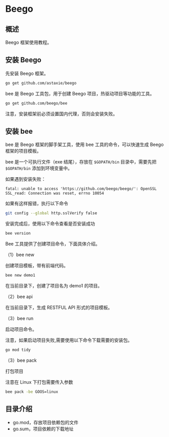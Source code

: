 # Beego

## 概述

Beego 框架使用教程。

## 安装 Beego

先安装 Beego 框架。

```bash
go get github.com/astaxie/beego
```

bee 是 Beego 工具包，用于创建 Beego 项目，热驱动项目等功能的工具。

```bash
go get github.com/beego/bee
```

注意，安装框架前必须设置国内代理，否则会安装失败。

## 安装 bee

bee 是 Beego 框架的脚手架工具，使用 bee 工具的命令，可以快速生成 Beego 框架的项目模板。

bee 是一个可执行文件（exe 结尾），存放在 `$GOPATH/bin` 目录中，需要先把 `$GOPATH/bin` 添加到环境变量中。

如果遇到安装失败：

```text
fatal: unable to access 'https://github.com/beego/beego/': OpenSSL SSL_read: Connection was reset, errno 10054
```

如果有这样报错，执行以下命令

```bash
git config --global http.sslVerify false
```

安装完成后，使用以下命令查看是否安装成功

```bash
bee version
```

Bee 工具提供了创建项目命令，下面具体介绍。

（1）bee new

创建项目模板，带有前端代码。

```bash
bee new demo1
```

在当前目录下，创建了项目名为 demo1 的项目。

（2）bee api

在当前目录下，生成 RESTFUL API 形式的项目模板。

（3）bee run

启动项目命令。

注意，如果启动项目失败,需要使用以下命令下载需要的安装包。

```bash
go mod tidy
```

（3）bee pack

打包项目

注意在 Linux 下打包需要传入参数

```bash
bee pack -be GOOS=linux
```

## 目录介绍

- go.mod，存放项目依赖包的文件
- go.sum，项目依赖的下载地址

<comment-comment/> 
